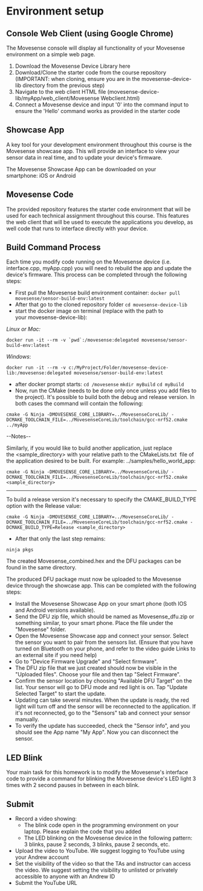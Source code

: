 # Environment setup




## Console Web Client (using Google Chrome)

The Movesense console will display all functionality of your Movesense environment on a simple web page.

1. Download the Movesense Device Library here
2. Download/Clone the starter code from the course repository (IMPORTANT: when cloning, ensure you are in the movesense-device-lib directory from the previous step)
3. Navigate to the web client HTML file (movesense-device-lib/myApp/web_client/Movesense Webclient.html)
4. Connect a Movesense device and input '0' into the command input to ensure the 'Hello' command works as provided in the starter code




## Showcase App

A key tool for your development environment throughout this course is the Movesense showcase app. This will provide an interface to view your sensor data in real time, and to update your device's firmware.

The Movesense Showcase App can be downloaded on your smartphone: iOS or Android




## Movesense Code

The provided repository features the starter code environment that will be used for each technical assignment throughout this course. This features the web client that will be used to execute the applications you develop, as well code that runs to interface directly with your device.




## Build Command Process

Each time you modify code running on the Movesense device (i.e. interface.cpp, myApp.cpp) you will need to rebuild the app and update the device's firmware. This process can be completed through the following steps:




- First pull the Movesense build environment container:
`docker pull movesense/sensor-build-env:latest`
- After that go to the cloned repository folder
`cd movesense-device-lib`
- start the docker image on terminal (replace with the path to your movesense-device-lib):

*Linux or Mac:*

``docker run -it --rm -v `pwd`:/movesense:delegated movesense/sensor-build-env:latest``

*Windows*:

`docker run -it --rm -v c:/MyProject/Folder/movesense-device-lib:/movesense:delegated movesense/sensor-build-env:latest`

- after docker prompt starts:
`cd /movesense`
`mkdir myBuild`
`cd myBuild`
- Now, run the CMake (needs to be done only once unless you add files to the project). It's possible to build both the debug and release version. In both cases the command will contain the following:

`cmake -G Ninja -DMOVESENSE_CORE_LIBRARY=../MovesenseCoreLib/ -DCMAKE_TOOLCHAIN_FILE=../MovesenseCoreLib/toolchain/gcc-nrf52.cmake ../myApp`




--Notes--

Similarly, if you would like to build another application, just replace the <sample_directory> with your relative path to the CMakeLists.txt  file of the application desired to be built. For example: ../samples/hello_world_app:

`cmake -G Ninja -DMOVESENSE_CORE_LIBRARY=../MovesenseCoreLib/ -DCMAKE_TOOLCHAIN_FILE=../MovesenseCoreLib/toolchain/gcc-nrf52.cmake <sample_directory>`

---

To build a release version it's necessary to specify the CMAKE_BUILD_TYPE option with the Release value:

`cmake -G Ninja -DMOVESENSE_CORE_LIBRARY=../MovesenseCoreLib/ -DCMAKE_TOOLCHAIN_FILE=../MovesenseCoreLib/toolchain/gcc-nrf52.cmake -DCMAKE_BUILD_TYPE=Release <sample_directory>`




- After that only the last step remains:

`ninja pkgs`

The created Movesense_combined.hex and the DFU packages can be found in the same directory.

The produced DFU package must now be uploaded to the Movesense device through the showcase app. This can be completed with the following steps:

- Install the Movesense Showcase App on your smart phone (both IOS and Android versions available). 
- Send the DFU zip file, which should be named as Movesense_dfu.zip or something similar, to your smart phone. Place the file under the "Movesense" folder.
- Open the Movesense Showcase app and connect your sensor. Select the sensor you want to pair from the sensors list. (Ensure that you have turned on Bluetooth on your phone, and refer to the video guide Links to an external site if you need help)
- Go to "Device Firmware Upgrade" and "Select firmware".
- The DFU zip file that we just created should now be visible in the "Uploaded files". Choose your file and then tap "Select Firmware".
- Confirm the sensor location by choosing "Available DFU Target" on the list. Your sensor will go to DFU mode and red light is on. Tap "Update Selected Target" to start the update.
- Updating can take several minutes. When the update is ready, the red light will turn off and the sensor will be reconnected to the application. If it's not reconnected, go to the "Sensors" tab and connect your sensor manually.
- To verify the update has succeeded, check the "Sensor info", and you should see the App name "My App". Now you can disconnect the sensor.




## LED Blink

Your main task for this homework is to modify the Movesense's interface code to provide a command for blinking the Movesense device's LED light 3 times with 2 second pauses in between in each blink.




## Submit
- Record a video showing:
  - The blink code open in the programming environment on your laptop. Please explain the code that you added 
  - The LED blinking on the Movesense device in the following pattern: 3 blinks, pause 2 seconds, 3 blinks, pause 2 seconds, etc. 
- Upload the video to YouTube. We suggest logging to YouTube using your Andrew account 
- Set the visibility of the video so that the TAs and instructor can access the video. We suggest setting the visibility to unlisted or privately accessible to anyone with an Andrew ID 
- Submit the YouTube URL 





